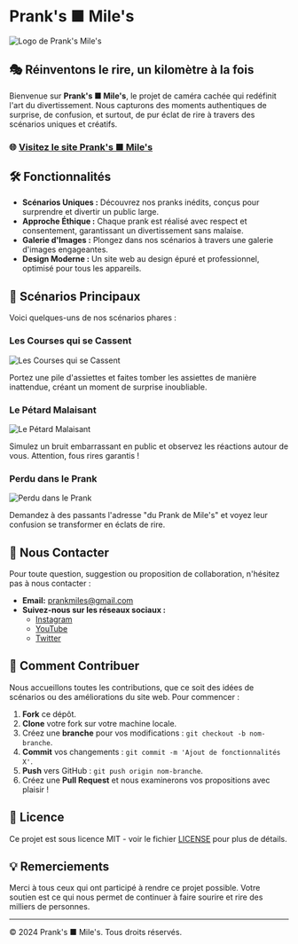 # Prank's ■ Mile's

![Logo de Prank's Mile's](images/LOGO-PRANKS-MILES.png)

## 🎭 Réinventons le rire, un kilomètre à la fois

Bienvenue sur **Prank's ■ Mile's**, le projet de caméra cachée qui redéfinit l'art du divertissement. Nous capturons des moments authentiques de surprise, de confusion, et surtout, de pur éclat de rire à travers des scénarios uniques et créatifs. 

### 🌐 [Visitez le site Prank's ■ Mile's](https://votre-utilisateur.github.io/votre-repository/)

## 🛠️ Fonctionnalités

- **Scénarios Uniques :** Découvrez nos pranks inédits, conçus pour surprendre et divertir un public large.
- **Approche Éthique :** Chaque prank est réalisé avec respect et consentement, garantissant un divertissement sans malaise.
- **Galerie d'Images :** Plongez dans nos scénarios à travers une galerie d'images engageantes.
- **Design Moderne :** Un site web au design épuré et professionnel, optimisé pour tous les appareils.

## 📜 Scénarios Principaux

Voici quelques-uns de nos scénarios phares :

### Les Courses qui se Cassent

![Les Courses qui se Cassent](images/scenario1.png)

Portez une pile d'assiettes et faites tomber les assiettes de manière inattendue, créant un moment de surprise inoubliable.

### Le Pétard Malaisant

![Le Pétard Malaisant](images/scenario2.png)

Simulez un bruit embarrassant en public et observez les réactions autour de vous. Attention, fous rires garantis !

### Perdu dans le Prank

![Perdu dans le Prank](images/scenario3.png)

Demandez à des passants l'adresse "du Prank de Mile's" et voyez leur confusion se transformer en éclats de rire.

## 📲 Nous Contacter

Pour toute question, suggestion ou proposition de collaboration, n'hésitez pas à nous contacter :

- **Email:** [prankmiles@gmail.com](mailto:prankmiles@gmail.com)
- **Suivez-nous sur les réseaux sociaux :**
  - [Instagram](https://instagram.com)
  - [YouTube](https://youtube.com)
  - [Twitter](https://twitter.com)

## 🚀 Comment Contribuer

Nous accueillons toutes les contributions, que ce soit des idées de scénarios ou des améliorations du site web. Pour commencer :

1. **Fork** ce dépôt.
2. **Clone** votre fork sur votre machine locale.
3. Créez une **branche** pour vos modifications : `git checkout -b nom-branche`.
4. **Commit** vos changements : `git commit -m 'Ajout de fonctionnalités X'`.
5. **Push** vers GitHub : `git push origin nom-branche`.
6. Créez une **Pull Request** et nous examinerons vos propositions avec plaisir !

## 📜 Licence

Ce projet est sous licence MIT - voir le fichier [LICENSE](LICENSE) pour plus de détails.

## 💡 Remerciements

Merci à tous ceux qui ont participé à rendre ce projet possible. Votre soutien est ce qui nous permet de continuer à faire sourire et rire des milliers de personnes.

---

© 2024 Prank's ■ Mile's. Tous droits réservés.
